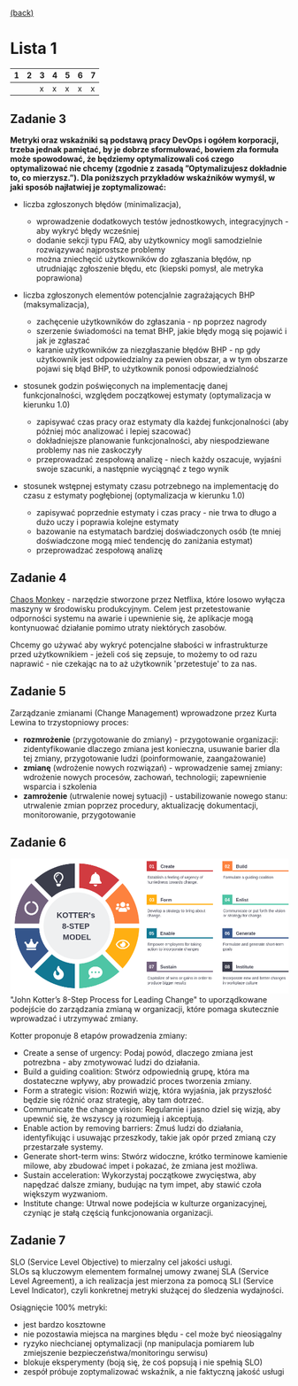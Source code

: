 [(back)](../)

# Lista 1
| 1 | 2 | 3 | 4 | 5 | 6 | 7 |
|---|---|---|---|---|---|---|
|   |   | x | x | x | x | x |

## Zadanie 3
**Metryki oraz wskaźniki są podstawą pracy DevOps i ogółem korporacji, trzeba jednak pamiętać, by je dobrze sformułować, bowiem zła formuła może spowodować, że będziemy optymalizowali coś czego optymalizować nie chcemy (zgodnie z zasadą ”Optymalizujesz dokładnie to, co mierzysz.”). Dla poniższych przykładów wskaźników wymyśl, w jaki sposób najłatwiej je zoptymalizować:**


- liczba zgłoszonych błędów (minimalizacja),
    - wprowadzenie dodatkowych testów jednostkowych, integracyjnych - aby wykryć błędy wcześniej
    - dodanie sekcji typu FAQ, aby użytkownicy mogli samodzielnie rozwiązywać najprostsze problemy
    - można zniechęcić użytkowników do zgłaszania błędów, np utrudniając zgłoszenie błędu, etc (kiepski pomysł, ale metryka poprawiona)


- liczba zgłoszonych elementów potencjalnie zagrażających BHP  (maksymalizacja),
    - zachęcenie użytkowników do zgłaszania - np poprzez nagrody
    - szerzenie świadomości na temat BHP, jakie błędy mogą się pojawić i jak je zgłaszać
    - karanie użytkowników za niezgłaszanie błędów BHP - np gdy użytkownik jest odpowiedzialny za pewien obszar, a w tym obszarze pojawi się błąd BHP, to użytkownik ponosi odpowiedzialność

- stosunek godzin poświęconych na implementację danej funkcjonalności, względem początkowej estymaty (optymalizacja w kierunku 1.0)
    - zapisywać czas pracy oraz estymaty dla każdej funkcjonalności (aby później móc analizować i lepiej szacować)
    - dokładniejsze planowanie funkcjonalności, aby niespodziewane problemy nas nie zaskoczyły
    - przeprowadzać zespołową analizę - niech każdy oszacuje, wyjaśni swoje szacunki, a następnie wyciągnąć z tego wynik

- stosunek wstępnej estymaty czasu potrzebnego na implementację do czasu z estymaty pogłębionej (optymalizacja w kierunku 1.0)
    - zapisywać poprzednie estymaty i czas pracy - nie trwa to długo a dużo uczy i poprawia kolejne estymaty
    - bazowanie na estymatach bardziej doświadczonych osób (te mniej doświadczone mogą mieć tendencję do zaniżania estymat)
    - przeprowadzać zespołową analizę


## Zadanie 4
[Chaos Monkey](https://netflix.github.io/chaosmonkey/) - narzędzie stworzone przez Netflixa, które losowo wyłącza maszyny w środowisku produkcyjnym. Celem jest przetestowanie odporności systemu na awarie i upewnienie się, że aplikacje mogą kontynuować działanie pomimo utraty niektórych zasobów.  

Chcemy go używać aby wykryć potencjalne słabości w infrastrukturze przed użytkownikiem - jeżeli coś się zepsuje, to możemy to od razu naprawić - nie czekając na to aż użytkownik 'przetestuje' to za nas.


## Zadanie 5
Zarządzanie zmianami (Change Management) wprowadzone przez Kurta Lewina to trzystopniowy proces:
- **rozmrożenie** (przygotowanie do zmiany) - przygotowanie organizacji: zidentyfikowanie dlaczego zmiana jest konieczna, usuwanie barier dla tej zmiany, przygotowanie ludzi (poinformowanie, zaangażowanie)
- **zmianę** (wdrożenie nowych rozwiązań) - wprowadzenie samej zmiany: wdrożenie nowych procesów, zachowań, technologii; zapewnienie wsparcia i szkolenia
- **zamrożenie** (utrwalenie nowej sytuacji) - ustabilizowanie nowego stanu: utrwalenie zmian poprzez procedury, aktualizację dokumentacji, monitorowanie, przygotowanie 


## Zadanie 6
![alt text](image.png)
"John Kotter’s 8-Step Process for Leading Change" to uporządkowane podejście do zarządzania zmianą w organizacji, które pomaga skutecznie wprowadzać i utrzymywać zmiany.


Kotter proponuje 8 etapów prowadzenia zmiany:

- Create a sense of urgency: Podaj powód, dlaczego zmiana jest potrezbna - aby zmotywować ludzi do działania.
- Build a guiding coalition: Stwórz odpowiednią grupę, która ma dostateczne wpływy, aby prowadzić proces tworzenia zmiany.
- Form a strategic vision: Rozwiń wizję, która wyjaśnia, jak przyszłość będzie się różnić oraz strategię, aby tam dotrzeć.
- Communicate the change vision: Regularnie i jasno dziel się wizją, aby upewnić się, że wszyscy ją rozumieją i akceptują.
- Enable action by removing barriers: Zmuś ludzi do działania, identyfikując i usuwając przeszkody, takie jak opór przed zmianą czy przestarzałe systemy.
- Generate short-term wins: Stwórz widoczne, krótko terminowe kamienie milowe, aby zbudować impet i pokazać, że zmiana jest możliwa.
- Sustain acceleration: Wykorzystaj początkowe zwycięstwa, aby napędzać dalsze zmiany, budując na tym impet, aby stawić czoła większym wyzwaniom.
- Institute change: Utrwal nowe podejścia w kulturze organizacyjnej, czyniąc je stałą częścią funkcjonowania organizacji.


## Zadanie 7
SLO (Service Level Objective) to mierzalny cel jakości usługi.  
SLOs są kluczowym elementem formalnej umowy zwanej SLA (Service Level Agreement), a ich realizacja jest mierzona za pomocą SLI (Service Level Indicator), czyli konkretnej metryki służącej do śledzenia wydajności.  

Osiągnięcie 100% metryki:
- jest bardzo kosztowne
- nie pozostawia miejsca na margines błędu - cel może być nieosiągalny
- ryzyko niechcianej optymalizacji (np manipulacja pomiarem lub zmiejszenie bezpieczeństwa/monitoringu serwisu)
- blokuje eksperymenty (boją się, że coś popsują i nie spełnią SLO)
- zespół próbuje zoptymalizować wskaźnik, a nie faktyczną jakość usługi
